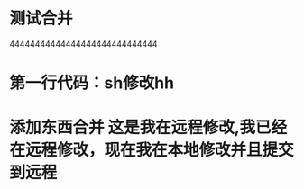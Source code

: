 # 测试合并
  44444444444444444444444444444
#  第一行代码：sh修改hh

# 添加东西合并  这是我在远程修改,我已经在远程修改，现在我在本地修改并且提交到远程
